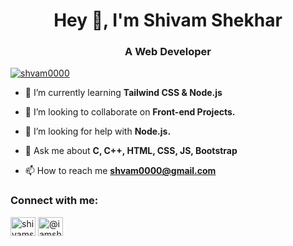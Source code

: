 <h1 align="center">Hey 👋, I'm Shivam Shekhar</h1>
<h3 align="center">A Web Developer</h3>

<p align="left"> <a href="https://github.com/ryo-ma/github-profile-trophy"><img src="https://github-profile-trophy.vercel.app/?username=shvam0000" alt="shvam0000" /></a> </p>

<!-- - 🔭 I’m currently working on **** -->

- 🌱 I’m currently learning **Tailwind CSS & Node.js**

- 👯 I’m looking to collaborate on **Front-end Projects.**

- 🤝 I’m looking for help with **Node.js.**

- 💬 Ask me about **C, C++, HTML, CSS, JS, Bootstrap**

- 📫 How to reach me **shvam0000@gmail.com**

<h3 align="left">Connect with me:</h3>
<p align="left">
<a href="https://www.linkedin.com/in/shivam-shekhar-062950182/" target="blank"><img align="center" src="https://cdn.jsdelivr.net/npm/simple-icons@3.0.1/icons/linkedin.svg" alt="shivamshekhar" height="30" width="40" /></a>
<a href="https://www.instagram.com/iamshivamshekhar/" target="blank"><img align="center" src="https://cdn.jsdelivr.net/npm/simple-icons@3.0.1/icons/instagram.svg" alt="@iamshivamshekhar" height="30" width="40" /></a>
</p>

<!-- <h3 align="left">Languages and Tools:</h3>
<p align="left"> <a href="https://www.cprogramming.com/" target="_blank"> <img src="https://devicons.github.io/devicon/devicon.git/icons/c/c-original.svg" alt="c" width="40" height="40"/> </a> <a href="https://www.w3schools.com/cpp/" target="_blank"> <img src="https://devicons.github.io/devicon/devicon.git/icons/cplusplus/cplusplus-original.svg" alt="cplusplus" width="40" height="40"/> </a><a href="https://www.w3.org/html/" target="_blank"> <img src="https://devicons.github.io/devicon/devicon.git/icons/html5/html5-original-wordmark.svg" alt="html5" width="40" height="40"/> </a> <a href = ""> <img src = "https://www.vectorlogo.zone/logos/javascript/javascript-vertical.svg" alt = "JS" height = "40" width = "40"> </a> <a href=""> <img src = "https://www.vectorlogo.zone/logos/getbootstrap/getbootstrap-icon.svg" alt = "Bootstrap" height = "40" width = "40"> </a> <a href="https://www.w3schools.com/css/" target="_blank"> <img src="https://devicons.github.io/devicon/devicon.git/icons/css3/css3-original-wordmark.svg" alt="css3" width="40" height="40"/> </a><a href="https://git-scm.com/" target="_blank"> <img src="https://www.vectorlogo.zone/logos/git-scm/git-scm-icon.svg" alt="git" width="40" height="40"/> </a> <a href="https://www.linux.org/" target="_blank"> <img src="https://devicons.github.io/devicon/devicon.git/icons/linux/linux-original.svg" alt="linux" width="40" height="40"/> </a> -->

<!-- <p><img align="left" src="https://github-readme-stats.vercel.app/api/top-langs?username=shvam0000&show_icons=true&locale=en&layout=compact" alt="shvam0000" /></p>

<!-- <p>&nbsp;<img align="center" src="https://github-readme-stats.vercel.app/api?username=shvam0000&show_icons=true&locale=en&count_private=true" alt="shvam0000" /></p>

<p align="left"> <img src="https://komarev.com/ghpvc/?username=shvam0000&label=Profile%20views&color=0e75b6&style=flat" alt="shvam0000" /> </p>

